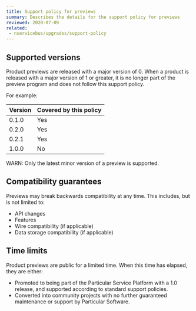```yaml
---
title: Support policy for previews
summary: Describes the details for the support policy for previews
reviewed: 2020-07-09
related:
 - nservicebus/upgrades/support-policy
---
```


## Supported versions

Product previews are released with a major version of 0. When a product is released with a major version of 1 or greater, it is no longer part of the preview program and does not follow this support policy.

For example:

| Version | Covered by this policy |
| --- | --- |
| 0.1.0 | Yes |
| 0.2.0 | Yes |
| 0.2.1 | Yes |
| 1.0.0 | No |

WARN: Only the latest minor version of a preview is supported.

## Compatibility guarantees

Previews may break backwards compatibility at any time. This includes, but is not limited to:

- API changes
- Features
- Wire compatibility (if applicable)
- Data storage compatibility (if applicable)

## Time limits

Product previews are public for a limited time. When this time has elapsed, they are either:

- Promoted to being part of the Particular Service Platform with a 1.0 release, and supported according to standard support policies.
- Converted into community projects with no further guaranteed maintenance or support by Particular Software.
